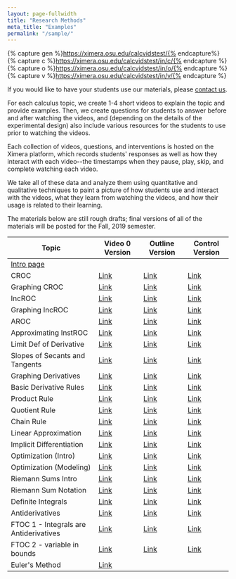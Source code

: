 ```yaml
---
layout: page-fullwidth
title: "Research Methods"
meta_title: "Examples"
permalink: "/sample/"
---
```


{% capture gen %}https://ximera.osu.edu/calcvidstest/{% endcapture%}
{% capture c %}https://ximera.osu.edu/calcvidstest/in/c/{% endcapture %}
{% capture o %}https://ximera.osu.edu/calcvidstest/in/o/{% endcapture %}
{% capture v %}https://ximera.osu.edu/calcvidstest/in/v/{% endcapture %}

If you would like to have your students use our materials, please <a href="mailto:info@calcvids.org">contact us</a>.

For each calculus topic, we create 1-4 short videos to explain the topic and provide examples. Then, we create questions for students to answer before and after watching the videos, and (depending on the details of the experimental design) also include various resources for the students to use prior to watching the videos.

Each collection of videos, questions, and interventions is hosted on the Ximera platform, which records students' responses as well as how they interact with each video--the timestamps when they pause, play, skip, and complete watching each video.

We take all of these data and analyze them using quantitative and qualitative techniques to paint a picture of how students use and interact with the videos, what they learn from watching the videos, and how their usage is related to their learning.

The materials below are still rough drafts; final versions of all of the materials will be posted for the Fall, 2019 semester.

| Topic                                  | Video 0 Version              | Outline Version              | Control Version              |
| -------------------------------------- | ---------------------------- | ---------------------------- | ---------------------------- |
| [Intro page]({{gen}}intro/intro)       |                              |                              |                              |
| CROC                                   | [Link]({{v}}croc)            | [Link]({{o}}croc)            | [Link]({{c}}croc)            |
| Graphing CROC                          | [Link]({{v}}graphingcroc)    | [Link]({{o}}graphingcroc)    | [Link]({{c}}graphingcroc)    |
| IncROC                                 | [Link]({{v}}incroc)          | [Link]({{o}}incroc)          | [Link]({{c}}incroc)          |
| Graphing IncROC                        | [Link]({{v}}graphingincroc)  | [Link]({{o}}graphingincroc)  | [Link]({{c}}graphingincroc)  |
| AROC                                   | [Link]({{v}}aroc)            | [Link]({{o}}aroc)            | [Link]({{c}}aroc)            |
| Approximating InstROC                  | [Link]({{v}}approxiroc)      | [Link]({{o}}approxiroc)      | [Link]({{c}}approxiroc)      |
| Limit Def of Derivative                | [Link]({{v}}limitdef)        | [Link]({{o}}limitdef)        | [Link]({{c}}limitdef)        |
| Slopes of Secants and Tangents         | [Link]({{v}}secanttangent)   | [Link]({{o}}secanttangent)   | [Link]({{c}}secanttangent)   |
| Graphing Derivatives                   | [Link]({{v}}graphingderiv)   | [Link]({{o}}graphingderiv)   | [Link]({{c}}graphingderiv)   |
| Basic Derivative Rules                 | [Link]({{v}}basicderivrules) | [Link]({{o}}basicderivrules) | [Link]({{c}}basicderivrules) |
| Product Rule                           | [Link]({{v}}product)         | [Link]({{o}}product)         | [Link]({{c}}product)         |
| Quotient Rule                          | [Link]({{v}}quotient)        | [Link]({{o}}quotient)        | [Link]({{c}}quotient)        |
| Chain Rule                             | [Link]({{v}}chain)           | [Link]({{o}}chain)           | [Link]({{c}}chain)           |
| Linear Approximation                   | [Link]({{v}}linapprox)       | [Link]({{o}}linapprox)       | [Link]({{c}}linapprox)       |
| Implicit Differentiation               | [Link]({{v}}implicit)        | [Link]({{o}}implicit)        | [Link]({{c}}implicit)        |
| Optimization (Intro)                   | [Link]({{v}}optintro)        | [Link]({{o}}optintro)        | [Link]({{c}}optintro)        |
| Optimization (Modeling)                | [Link]({{v}}optmodel)        | [Link]({{o}}optmodel)        | [Link]({{c}}optmodel)        |
| Riemann Sums Intro                     | [Link]({{v}}rsintro)         | [Link]({{o}}rsintro)         | [Link]({{c}}rsintro)         |
| Riemann Sum Notation                   | [Link]({{v}}rsnotation)      | [Link]({{o}}rsnotation)      | [Link]({{c}}rsnotation)      |
| Definite Integrals                     | [Link]({{v}}defint)          | [Link]({{o}}defint)          | [Link]({{c}}defint)          |
| Antiderivatives                        | [Link]({{v}}antideriv)       | [Link]({{o}}antideriv)       | [Link]({{c}}antideriv)       |
| FTOC 1 - Integrals are Antiderivatives | [Link]({{v}}ftoc1)           | [Link]({{o}}ftoc1)           | [Link]({{c}}ftoc1)           |
| FTOC 2 - variable in bounds            | [Link]({{v}}ftoc2)           | [Link]({{o}}ftoc2)           | [Link]({{c}}ftoc2)           |
| Euler's Method                         | [Link]({{gen}}euler/euler)   |                              |                              |

<!--* [Constant Rate of Change](https://ximera.osu.edu/calcvids/sample/croc)-->
<!--* [Approximating Instantaneous Rates of Change](https://ximera.osu.edu/calcvids/sample/arociroc)-->
<!--* [Graphing Derivatives](https://ximera.osu.edu/calcvids/sample/graphderiv)-->
<!--* [Basic Derivative Rules](https://ximera.osu.edu/calcvids/sample/derivrules)-->
<!--* The Chain Rule (Under revision)-->
<!--* [Optimization](https://ximera.osu.edu/calcvids/sample/opt)-->
<!--* [Integrals from Riemann Sums](https://ximera.osu.edu/calcvids/sample/rs)-->
<!--* [Antiderivatives](https://ximera.osu.edu/calcvids/sample/antideriv)-->




<!--* [5: The Chain Rule](5)-->
<!--* [8: Antiderivatives](8)-->
